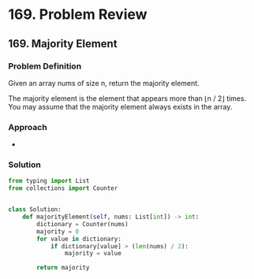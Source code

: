 # 169. Problem Review

## 169. Majority Element

### Problem Definition

Given an array nums of size n, return the majority element.

The majority element is the element that appears more than ⌊n / 2⌋ times. You may assume that the majority element always exists in the array.

### Approach
- 

### Solution


```python
from typing import List
from collections import Counter


class Solution:
    def majorityElement(self, nums: List[int]) -> int:
        dictionary = Counter(nums)
        majority = 0
        for value in dictionary:
            if dictionary[value] > (len(nums) / 2):
                majority = value

        return majority
```